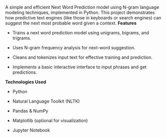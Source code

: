 A simple and efficient Next Word Prediction model using N-gram language modeling techniques, implemented in Python. 
This project demonstrates how predictive text engines (like those in keyboards or search engines) can suggest the next most probable word given a context.
**Features**
- Trains a next word prediction model using unigrams, bigrams, and trigrams.

- Uses N-gram frequency analysis for next-word suggestion.

- Cleans and tokenizes input text for effective training and prediction.

- Implements a basic interactive interface to input phrases and get predictions.
  
**Technologies Used**
- Python

- Natural Language Toolkit (NLTK)

- Pandas & NumPy

- Matplotlib (optional for visualization)

- Jupyter Notebook
